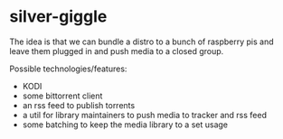 # silver-giggle

The idea is that we can bundle a distro to a bunch of raspberry pis and leave them plugged in and push media to a closed group.

Possible technologies/features:
  - KODI
  - some bittorrent client
  - an rss feed to publish torrents
  - a util for library maintainers to push media to tracker and rss feed
  - some batching to keep the media library to a set usage
